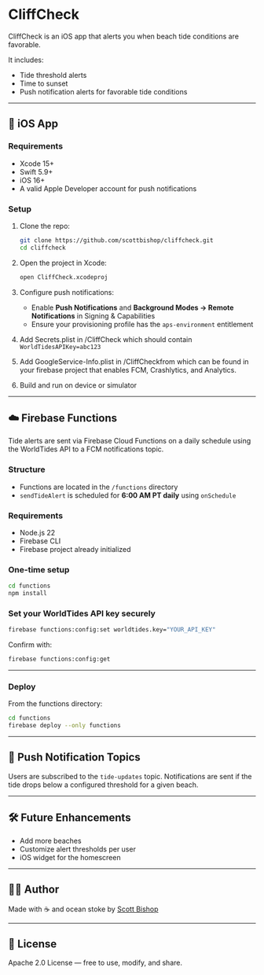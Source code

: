 # CliffCheck

CliffCheck is an iOS app that alerts you when beach tide conditions are favorable.

It includes:

* Tide threshold alerts
* Time to sunset
* Push notification alerts for favorable tide conditions

---

## 📱 iOS App

### Requirements

* Xcode 15+
* Swift 5.9+
* iOS 16+
* A valid Apple Developer account for push notifications

### Setup

1. Clone the repo:

   ```bash
   git clone https://github.com/scottbishop/cliffcheck.git
   cd cliffcheck
   ```

2. Open the project in Xcode:

   ```bash
   open CliffCheck.xcodeproj
   ```

3. Configure push notifications:

   * Enable **Push Notifications** and **Background Modes → Remote Notifications** in Signing & Capabilities
   * Ensure your provisioning profile has the `aps-environment` entitlement

4. Add Secrets.plist in /CliffCheck which should contain `WorldTidesAPIKey=abc123`

5. Add GoogleService-Info.plist in /CliffCheckfrom which can be found in your firebase project that enables FCM, Crashlytics, and Analytics. 

6. Build and run on device or simulator

---

## ☁️ Firebase Functions

Tide alerts are sent via Firebase Cloud Functions on a daily schedule using the WorldTides API to a FCM notifications topic.

### Structure

* Functions are located in the `/functions` directory
* `sendTideAlert` is scheduled for **6:00 AM PT daily** using `onSchedule`

### Requirements

* Node.js 22
* Firebase CLI
* Firebase project already initialized

### One-time setup

```bash
cd functions
npm install
```

### Set your WorldTides API key securely

```bash
firebase functions:config:set worldtides.key="YOUR_API_KEY"
```

Confirm with:

```bash
firebase functions:config:get
```

---

### Deploy

From the functions directory:

```bash
cd functions
firebase deploy --only functions
```

---

## 🔔 Push Notification Topics

Users are subscribed to the `tide-updates` topic. Notifications are sent if the tide drops below a configured threshold for a given beach.

---

## 🛠️ Future Enhancements

* Add more beaches
* Customize alert thresholds per user
* iOS widget for the homescreen

---

## 👨‍💼 Author

Made with ☕ and ocean stoke by [Scott Bishop](https://github.com/scottbishop)

---

## 📝 License

Apache 2.0 License — free to use, modify, and share.
